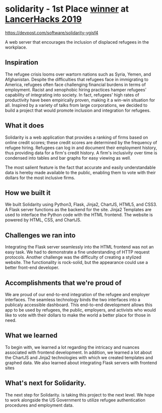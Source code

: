 # solidarity - 1st Place [winner](https://devpost.com/software/solidarity-ygjsf4 "winner") at [LancerHacks 2019](http://lancerhacks.com)

https://devpost.com/software/solidarity-ygjsf4

A web server that encourages the inclusion of displaced refugees in the workplace.

## Inspiration

The refugee crisis looms over wartorn nations such as Syria, Yemen, and Afghanistan. Despite the difficulties that refugees face in immigrating to America, refugees often face challenging financial burdens in terms of employment. Racist and xenophobic hiring practices hamper refugees' capability of integrating into society. In fact, refugees' high rates of productivity have been empirically proven, making it a win-win situation for all. Inspired by a variety of talks from large corporations, we decided to build a project that would promote inclusion and integration for refugees.


## What it does

Solidarity is a web application that provides a ranking of firms based on online credit scores; these credit scores are determined by the frequency of refugee hiring. Refugees can log in and document their employment history, thus providing data for a firm's credit history. A firm's inclusivity over time is condensed into tables and bar graphs for easy viewing as well.

The most salient feature is the fact that accurate and easily understandable data is hereby made available to the public, enabling them to vote with their dollars for the most inclusive firms.


## How we built it

We built Solidarity using Python3, Flask, Jinja2, ChartJS, HTML5, and CSS3. A Flask server functions as the backend for the site. Jinja2 Templates are used to interface the Python code with the HTML frontend. The website is powered by HTML, CSS, and ChartJS.


## Challenges we ran into

Integrating the Flask server seamlessly into the HTML frontend was not an easy task. We had to demonstrate a fine understanding of HTTP request protocols.  Another challenge was the difficulty of creating a stylized website. The functionality is rock-solid, but the appearance could use a better front-end developer.

## Accomplishments that we're proud of

We are proud of our end-to-end integration of the refugee and employer interfaces. The seamless technology binds the two interfaces into a publicaly accessible dashboard. This end-to-end development allows this app to be used by refugees, the public, employers, and activists who would like to vote with their dollars to make the world a better place for those in need.

## What we learned

To begin with, we learned a lot regarding the intricacy and nuances associated with frontend development. In addition, we learned a lot about the ChartJS and Jinja2 technologies with which we created templates and graphed data. We also learned about integrating Flask servers with frontend sites

## What's next for Solidarity.

The next step for Solidarity. is taking this project to the next level. We hope to work alongside the US Government to utilize refugee authentication procedures and employment data.

